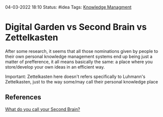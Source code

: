 04-03-2022 18:10
Status: #idea
Tags: [Knowledge Managment](Knowledge%20Managment.md)

# Digital Garden vs Second Brain vs Zettelkasten

After some research, it seems that all those nominations given by people to their own personal knowledge management systems end up being just a matter of prefference, it all means basically the same: a place where you store/develop your own ideas in an efficient way.

Important: Zettelkasten here doesn't refers specifically to Luhmann's Zettelkasten, just to the way some/may call their personal knowledge place

## References

[What do you call your Second Brain?](https://fortelabs.co/blog/what-do-you-call-your-second-brain/)